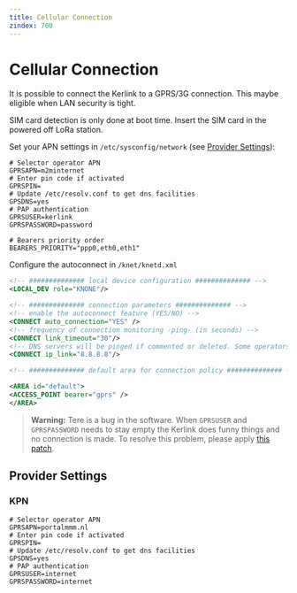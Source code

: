 ```yaml
---
title: Cellular Connection
zindex: 700
---
```


# Cellular Connection

It is possible to connect the Kerlink to a GPRS/3G connection. This maybe eligible when LAN security is tight.

SIM card detection is only done at boot time. Insert the SIM card in the powered off LoRa station.

Set your APN settings in `/etc/sysconfig/network` (see [Provider Settings](#provider-settings)):

```plaintext
# Selector operator APN
GPRSAPN=m2minternet
# Enter pin code if activated
GPRSPIN=
# Update /etc/resolv.conf to get dns facilities
GPSDNS=yes
# PAP authentication
GPRSUSER=kerlink
GPRSPASSWORD=password

# Bearers priority order
BEARERS_PRIORITY="ppp0,eth0,eth1"
```

Configure the autoconnect in `/knet/knetd.xml`

```xml
<!-- ############## local device configuration ############## -->
<LOCAL_DEV role="KNONE"/>

<!-- ############## connection parameters ############## -->
<!-- enable the autoconnect feature (YES/NO) -->
<CONNECT auto_connection="YES" />
<!-- frequency of connection monitoring -ping- (in seconds) -->
<CONNECT link_timeout="30"/>
<!-- DNS servers will be pinged if commented or deleted. Some operators can block the ping on there DNS servers -->
<CONNECT ip_link="8.8.8.8"/>

<!-- ############## default area for connection policy ############## -->

<AREA id="default">
<ACCESS_POINT bearer="gprs" />
</AREA>  
```
  
> **Warning:** Tere is a bug in the software. When `GPRSUSER` and `GPRSPASSWORD` needs to stay empty the Kerlink does funny things and no connection is made. To resolve this problem, please apply [this patch](https://github.com/TheThingsNetwork/kerlink-station-firmware/blob/master/dota/dota_update_gprs_script.tar.gz?raw=true).

## Provider Settings

### KPN

```plaintext
# Selector operator APN
GPRSAPN=portalmmm.nl
# Enter pin code if activated
GPRSPIN=
# Update /etc/resolv.conf to get dns facilities
GPSDNS=yes
# PAP authentication
GPRSUSER=internet
GPRSPASSWORD=internet
```
